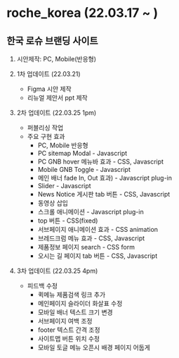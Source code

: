 # roche_korea (22.03.17 ~ )
## 한국 로슈 브랜딩 사이트
1. 시안제작: PC, Mobile(반응형)
2. 1차 업데이트 (22.03.21)
    - Figma 시안 제작
    - 리뉴얼 제안서 ppt 제작

2. 2차 업데이트 (22.03.25 1pm)
    - 퍼블리싱 작업
    - 주요 구현 효과
        + PC, Mobile 반응형
        + PC sitemap Modal - Javascript
        + PC GNB hover 메뉴바 효과 - CSS, Javascript
        + Mobile GNB Toggle - Javascript
        + 메인 배너 fade In, Out 효과) - Javascript plug-in
        + Slider - Javascript
        + News Notice 게시판 tab 버튼 - CSS, Javascript
        + 동영상 삽입
        + 스크롤 애니메이션 - Javascript plug-in
        + top 버튼 - CSS(fixed)
        + 서브페이지 애니메이션 효과 - CSS animation
        + 브레드크럼 메뉴 효과 - CSS, Javascript
        + 제품정보 페이지 search - CSS form
        + 오시는 길 페이지 tab 버튼 - CSS, Javascript

3. 3차 업데이트 (22.03.25 4pm)
    - 피드백 수정
        + 퀵메뉴 제품검색 링크 추가
        + 메인페이지 슬라이더 화살표 수정
        + 모바일 배너 텍스트 크기 변경
        + 서브페이지 여백 조정
        + footer 텍스트 간격 조정
        + 사이트맵 버튼 위치 수정
        + 모바일 토글 메뉴 오픈시 배경 페이지 어둡게 
